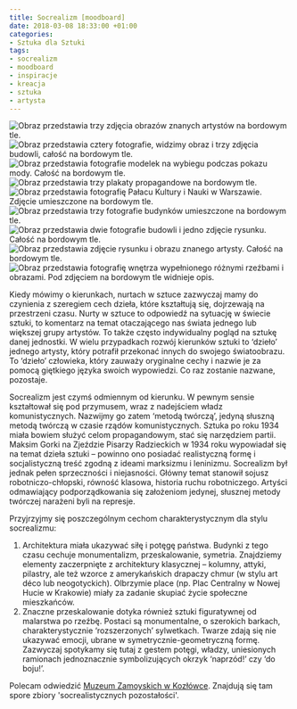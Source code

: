 ```yaml
---
title: Socrealizm [moodboard]
date: 2018-03-08 18:33:00 +01:00
categories:
- Sztuka dla Sztuki
tags:
- socrealizm
- moodboard
- inspiracje
- kreacja
- sztuka
- artysta
---
```


![Obraz przedstawia trzy zdjęcia obrazów znanych artystów na bordowym tle.](https://assets0.ello.co/uploads/asset/attachment/7293439/ello-optimized-cd0adf89.jpg)
![Obraz przedstawia cztery fotografie, widzimy obraz i trzy zdjęcia budowli, całość na bordowym tle.](https://assets0.ello.co/uploads/asset/attachment/7293447/ello-optimized-c4af0aff.jpg)
![Obraz przedstawia fotografie modelek na wybiegu podczas pokazu mody. Całość na bordowym tle.](https://assets1.ello.co/uploads/asset/attachment/7293450/ello-optimized-c34345a7.jpg)
![Obraz przedstawia trzy plakaty propagandowe na bordowym tle.](https://assets0.ello.co/uploads/asset/attachment/7293451/ello-optimized-f4117fab.jpg)
![Obraz przedstawia fotografię Pałacu Kultury i Nauki w Warszawie. Zdjęcie umieszczone na bordowym tle.](https://assets0.ello.co/uploads/asset/attachment/7293453/ello-optimized-950578f1.jpg)
![Obraz przedstawia trzy fotografie budynków umieszczone na bordowym tle.](https://assets2.ello.co/uploads/asset/attachment/7293457/ello-optimized-97e839ed.jpg)
![Obraz przedstawia dwie fotografie budowli i jedno zdjęcie rysunku. Całość na bordowym tle.](https://assets0.ello.co/uploads/asset/attachment/7293463/ello-optimized-99998996.jpg)
![Obraz przedstawia zdjęcie rysunku i obrazu znanego artysty. Całość na bordowym tle.](https://assets2.ello.co/uploads/asset/attachment/7293465/ello-optimized-36072e78.jpg)
![Obraz przedstawia fotografię wnętrza wypełnionego różnymi rzeźbami i obrazami. Pod zdjęciem na bordowym tle widnieje opis.](https://assets2.ello.co/uploads/asset/attachment/7293466/ello-optimized-899bab3b.jpg)

Kiedy mówimy o kierunkach, nurtach w sztuce zazwyczaj mamy do czynienia z szeregiem cech dzieła, które kształtują się, dojrzewają na przestrzeni czasu. Nurty w sztuce to odpowiedź na sytuację w świecie sztuki, to komentarz na temat otaczającego nas świata jednego lub większej grupy artystów. To także często indywidualny pogląd na sztukę danej jednostki. W wielu przypadkach rozwój kierunków sztuki to ‘dzieło’ jednego artysty, który potrafił przekonać innych do swojego światoobrazu. To ‘dzieło’ człowieka, który zauważy oryginalne cechy i nazwie je za pomocą giętkiego języka swoich wypowiedzi. Co raz zostanie nazwane, pozostaje. 

Socrealizm jest czymś odmiennym od kierunku. W pewnym sensie kształtował się pod przymusem, wraz z nadejściem władz komunistycznych. Nazwijmy go zatem ‘metodą twórczą’, jedyną słuszną metodą twórczą w czasie rządów komunistycznych. Sztuka po roku 1934 miała bowiem służyć celom propagandowym, stać się narzędziem partii. Maksim Gorki na Zjeździe Pisarzy Radzieckich w 1934 roku wypowiadał się na temat dzieła sztuki – powinno ono posiadać realistyczną formę i socjalistyczną treść zgodną z ideami marksizmu i leninizmu. Socrealizm był jednak pełen sprzeczności i niejasności. Główny temat stanowił sojusz robotniczo-chłopski, równość klasowa, historia ruchu robotniczego. Artyści odmawiający podporządkowania się założeniom jedynej, słusznej metody twórczej narażeni byli na represje.  

Przyjrzyjmy się poszczególnym cechom charakterystycznym dla stylu socrealizmu:

1. Architektura miała ukazywać siłę i potęgę państwa. Budynki z tego czasu cechuje monumentalizm, przeskalowanie, symetria. Znajdziemy elementy zaczerpnięte z architektury klasycznej – kolumny, attyki, pilastry, ale też wzorce z amerykańskich drapaczy chmur (w stylu art déco lub neogotyckich). Olbrzymie place (np. Plac Centralny w Nowej Hucie w Krakowie) miały za zadanie skupiać życie społeczne mieszkańców.
2. Znaczne przeskalowanie dotyka również sztuki figuratywnej od malarstwa po rzeźbę. Postaci są monumentalne, o szerokich barkach, charakterystycznie ‘rozszerzonych’ sylwetkach. Twarze zdają się nie ukazywać emocji, ubrane w symetrycznie-geometryczną formę. Zazwyczaj spotykamy się tutaj z gestem potęgi, władzy, uniesionych ramionach jednoznacznie symbolizujących okrzyk ‘naprzód!’ czy ‘do boju!’.

Polecam odwiedzić [Muzeum Zamoyskich w Kozłówce](http://www.muzeumzamoyskich.pl/socrealizm). Znajdują się tam spore zbiory 'socrealistycznych pozostałości'.